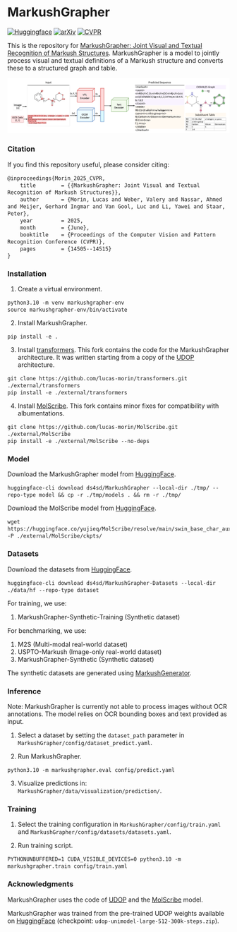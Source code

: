 # MarkushGrapher

[![Huggingface](https://img.shields.io/badge/%F0%9F%A4%97%20Hugging%20Face-MarkushGrapher--Datasets%0A-blue)](https://huggingface.co/datasets/ds4sd/MarkushGrapher-Datasets)
[![arXiv](https://img.shields.io/badge/arXiv-2308.12234-919191.svg)](https://doi.org/10.48550/arXiv.2503.16096)
[![CVPR](https://img.shields.io/badge/Paper-CVPR52734.2025.01352-b31b1b.svg)](https://openaccess.thecvf.com/content/CVPR2025/html/Morin_MarkushGrapher_Joint_Visual_and_Textual_Recognition_of_Markush_Structures_CVPR_2025_paper.html)

This is the repository for [MarkushGrapher: Joint Visual and Textual Recognition of Markush Structures](https://openaccess.thecvf.com/content/CVPR2025/html/Morin_MarkushGrapher_Joint_Visual_and_Textual_Recognition_of_Markush_Structures_CVPR_2025_paper.html). MarkushGrapher is a model to jointly process visual and
textual definitions of a Markush structure and converts these to a structured graph and table.

<img src="assets/architecture.png" width="900" />

### Citation 

If you find this repository useful, please consider citing:

```
@inproceedings{Morin_2025_CVPR,
	title        = {{MarkushGrapher: Joint Visual and Textual Recognition of Markush Structures}},
	author       = {Morin, Lucas and Weber, Valery and Nassar, Ahmed and Meijer, Gerhard Ingmar and Van Gool, Luc and Li, Yawei and Staar, Peter},
	year         = 2025,
	month        = {June},
	booktitle    = {Proceedings of the Computer Vision and Pattern Recognition Conference (CVPR)},
	pages        = {14505--14515}
}
```

### Installation

1. Create a virtual environment.
```
python3.10 -m venv markushgrapher-env
source markushgrapher-env/bin/activate
```

2. Install MarkushGrapher.
```
pip install -e .
```

3. Install [transformers](https://github.com/lucas-morin/transformers). This fork contains the code for the MarkushGrapher architecture. It was written starting from a copy of the [UDOP](https://arxiv.org/abs/2212.02623) architecture.
```
git clone https://github.com/lucas-morin/transformers.git ./external/transformers
pip install -e ./external/transformers
```

4. Install [MolScribe](https://github.com/lucas-morin/MolScribe.git). This fork contains minor fixes for compatibility with albumentations.
```
git clone https://github.com/lucas-morin/MolScribe.git ./external/MolScribe
pip install -e ./external/MolScribe --no-deps
```

### Model

Download the MarkushGrapher model from [HuggingFace](https://huggingface.co/ds4sd/MarkushGrapher/).
```
huggingface-cli download ds4sd/MarkushGrapher --local-dir ./tmp/ --repo-type model && cp -r ./tmp/models . && rm -r ./tmp/
```

Download the MolScribe model from [HuggingFace](https://huggingface.co/yujieq/MolScribe/). 
```
wget https://huggingface.co/yujieq/MolScribe/resolve/main/swin_base_char_aux_1m680k.pth -P ./external/MolScribe/ckpts/ 
```

### Datasets 

Download the datasets from [HuggingFace](https://huggingface.co/datasets/ds4sd/MarkushGrapher-Datasets).
```
huggingface-cli download ds4sd/MarkushGrapher-Datasets --local-dir ./data/hf --repo-type dataset
```

For training, we use:
1. MarkushGrapher-Synthetic-Training (Synthetic dataset)

For benchmarking, we use:
1. M2S (Multi-modal real-world dataset)
2. USPTO-Markush (Image-only real-world dataset)
3. MarkushGrapher-Synthetic (Synthetic dataset)

The synthetic datasets are generated using [MarkushGenerator](https://github.com/DS4SD/MarkushGenerator). 

### Inference

Note: MarkushGrapher is currently not able to process images without OCR annotations. The model relies on OCR bounding boxes and text provided as input. 

1. Select a dataset by setting the `dataset_path` parameter in `MarkushGrapher/config/dataset_predict.yaml`.

2. Run MarkushGrapher.
```
python3.10 -m markushgrapher.eval config/predict.yaml
```

3. Visualize predictions in: `MarkushGrapher/data/visualization/prediction/`. 

### Training

1. Select the training configuration in `MarkushGrapher/config/train.yaml` and `MarkushGrapher/config/datasets/datasets.yaml`.

2. Run training script.
```
PYTHONUNBUFFERED=1 CUDA_VISIBLE_DEVICES=0 python3.10 -m markushgrapher.train config/train.yaml
```

### Acknowledgments

MarkushGrapher uses the code of [UDOP](https://arxiv.org/abs/2212.02623) and the [MolScribe](https://arxiv.org/abs/2205.14311) model. 

MarkushGrapher was trained from the pre-trained UDOP weights available on [HuggingFace](https://huggingface.co/ZinengTang/Udop) (checkpoint: `udop-unimodel-large-512-300k-steps.zip`).
